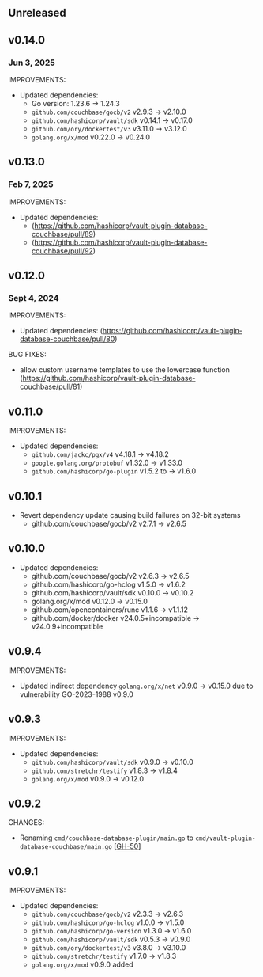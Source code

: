 ## Unreleased

## v0.14.0
### Jun 3, 2025

IMPROVEMENTS:
* Updated dependencies:
  * Go version: 1.23.6 -> 1.24.3
  * `github.com/couchbase/gocb/v2` v2.9.3 -> v2.10.0
  * `github.com/hashicorp/vault/sdk` v0.14.1 -> v0.17.0
  * `github.com/ory/dockertest/v3` v3.11.0 -> v3.12.0
  * `golang.org/x/mod` v0.22.0 -> v0.24.0

## v0.13.0
### Feb 7, 2025

IMPROVEMENTS:
* Updated dependencies: 
  * (https://github.com/hashicorp/vault-plugin-database-couchbase/pull/89)
  * (https://github.com/hashicorp/vault-plugin-database-couchbase/pull/92)

## v0.12.0
### Sept 4, 2024

IMPROVEMENTS:
* Updated dependencies: (https://github.com/hashicorp/vault-plugin-database-couchbase/pull/80)

BUG FIXES:
* allow custom username templates to use the lowercase function (https://github.com/hashicorp/vault-plugin-database-couchbase/pull/81)

## v0.11.0
IMPROVEMENTS:
* Updated dependencies:
  * `github.com/jackc/pgx/v4` v4.18.1 -> v4.18.2
  * `google.golang.org/protobuf` v1.32.0 -> v1.33.0
  * `github.com/hashicorp/go-plugin` v1.5.2 to -> v1.6.0

## v0.10.1
* Revert dependency update causing build failures on 32-bit systems
  * github.com/couchbase/gocb/v2 v2.7.1 -> v2.6.5

## v0.10.0
* Updated dependencies:
  * github.com/couchbase/gocb/v2 v2.6.3 -> v2.6.5
  * github.com/hashicorp/go-hclog v1.5.0 -> v1.6.2
  * github.com/hashicorp/vault/sdk v0.10.0 -> v0.10.2
  * golang.org/x/mod v0.12.0 -> v0.15.0
  * github.com/opencontainers/runc v1.1.6 -> v1.1.12
  * github.com/docker/docker v24.0.5+incompatible -> v24.0.9+incompatible

## v0.9.4

IMPROVEMENTS:
* Updated indirect dependency `golang.org/x/net` v0.9.0 -> v0.15.0 due to vulnerability GO-2023-1988 v0.9.0

## v0.9.3

IMPROVEMENTS:

* Updated dependencies:
  * `github.com/hashicorp/vault/sdk` v0.9.0 -> v0.10.0
  * `github.com/stretchr/testify` v1.8.3 -> v1.8.4
  * `golang.org/x/mod` v0.9.0 -> v0.12.0

## v0.9.2

CHANGES:
* Renaming  `cmd/couchbase-database-plugin/main.go` to `cmd/vault-plugin-database-couchbase/main.go` [[GH-50](https://github.com/hashicorp/vault-plugin-database-couchbase/pull/50)]

## v0.9.1

IMPROVEMENTS:
* Updated dependencies:
   * `github.com/couchbase/gocb/v2` v2.3.3 -> v2.6.3
   * `github.com/hashicorp/go-hclog` v1.0.0 -> v1.5.0
   * `github.com/hashicorp/go-version` v1.3.0 -> v1.6.0
   * `github.com/hashicorp/vault/sdk` v0.5.3 -> v0.9.0
   * `github.com/ory/dockertest/v3` v3.8.0 -> v3.10.0
   * `github.com/stretchr/testify` v1.7.0 -> v1.8.3
   * `golang.org/x/mod` v0.9.0 added

